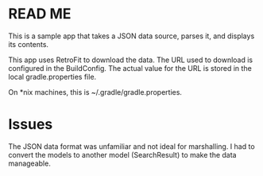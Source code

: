 READ ME
=======

This is a sample app that takes a JSON data source, parses it, and displays its contents.

This app uses RetroFit to download the data.
The URL used to download is configured in the BuildConfig. The actual value for the URL is stored in the local gradle.properties file.

On *nix machines, this is ~/.gradle/gradle.properties.

Issues
======
The JSON data format was unfamiliar and not ideal for marshalling. I had to convert the models to another model (SearchResult) to make the data manageable.


